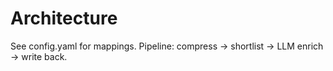 # Architecture

See config.yaml for mappings. Pipeline: compress -> shortlist -> LLM enrich -> write back.
